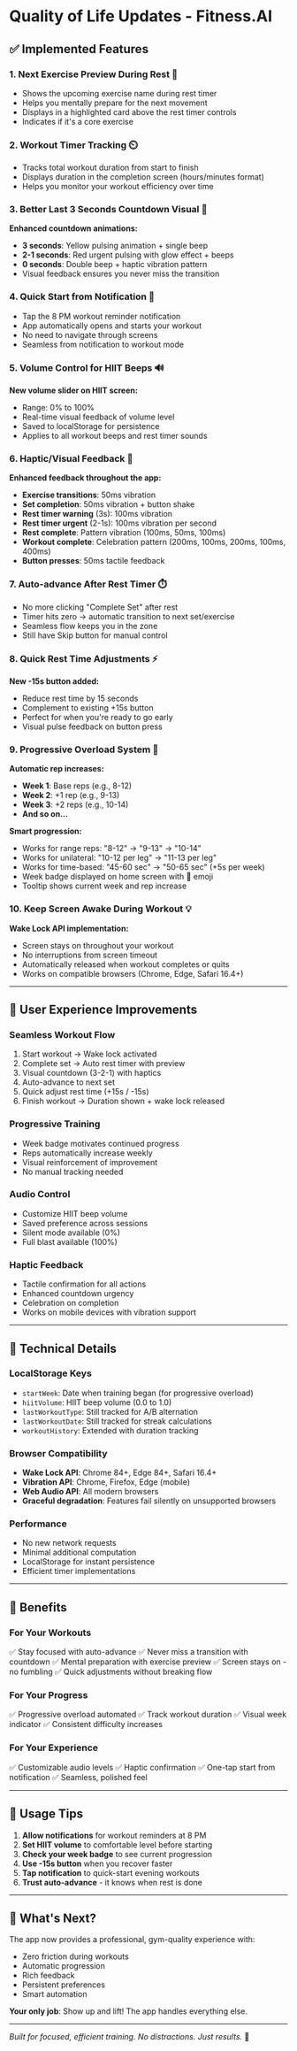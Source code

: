 # Quality of Life Updates - Fitness.AI

## ✅ Implemented Features

### 1. **Next Exercise Preview During Rest** 👀
- Shows the upcoming exercise name during rest timer
- Helps you mentally prepare for the next movement
- Displays in a highlighted card above the rest timer controls
- Indicates if it's a core exercise

### 2. **Workout Timer Tracking** ⏲️
- Tracks total workout duration from start to finish
- Displays duration in the completion screen (hours/minutes format)
- Helps you monitor your workout efficiency over time

### 3. **Better Last 3 Seconds Countdown Visual** 🎯
**Enhanced countdown animations:**
- **3 seconds**: Yellow pulsing animation + single beep
- **2-1 seconds**: Red urgent pulsing with glow effect + beeps
- **0 seconds**: Double beep + haptic vibration pattern
- Visual feedback ensures you never miss the transition

### 4. **Quick Start from Notification** 🚀
- Tap the 8 PM workout reminder notification
- App automatically opens and starts your workout
- No need to navigate through screens
- Seamless from notification to workout mode

### 5. **Volume Control for HIIT Beeps** 🔊
**New volume slider on HIIT screen:**
- Range: 0% to 100%
- Real-time visual feedback of volume level
- Saved to localStorage for persistence
- Applies to all workout beeps and rest timer sounds

### 6. **Haptic/Visual Feedback** 📳
**Enhanced feedback throughout the app:**
- **Exercise transitions**: 50ms vibration
- **Set completion**: 50ms vibration + button shake
- **Rest timer warning** (3s): 100ms vibration
- **Rest timer urgent** (2-1s): 100ms vibration per second
- **Rest complete**: Pattern vibration (100ms, 50ms, 100ms)
- **Workout complete**: Celebration pattern (200ms, 100ms, 200ms, 100ms, 400ms)
- **Button presses**: 50ms tactile feedback

### 7. **Auto-advance After Rest Timer** ⏱️
- No more clicking "Complete Set" after rest
- Timer hits zero → automatic transition to next set/exercise
- Seamless flow keeps you in the zone
- Still have Skip button for manual control

### 8. **Quick Rest Time Adjustments** ⚡
**New -15s button added:**
- Reduce rest time by 15 seconds
- Complement to existing +15s button
- Perfect for when you're ready to go early
- Visual pulse feedback on button press

### 9. **Progressive Overload System** 💪
**Automatic rep increases:**
- **Week 1**: Base reps (e.g., 8-12)
- **Week 2**: +1 rep (e.g., 9-13)
- **Week 3**: +2 reps (e.g., 10-14)
- **And so on...**

**Smart progression:**
- Works for range reps: "8-12" → "9-13" → "10-14"
- Works for unilateral: "10-12 per leg" → "11-13 per leg"
- Works for time-based: "45-60 sec" → "50-65 sec" (+5s per week)
- Week badge displayed on home screen with 💪 emoji
- Tooltip shows current week and rep increase

### 10. **Keep Screen Awake During Workout** 💡
**Wake Lock API implementation:**
- Screen stays on throughout your workout
- No interruptions from screen timeout
- Automatically released when workout completes or quits
- Works on compatible browsers (Chrome, Edge, Safari 16.4+)

---

## 🎨 User Experience Improvements

### Seamless Workout Flow
1. Start workout → Wake lock activated
2. Complete set → Auto rest timer with preview
3. Visual countdown (3-2-1) with haptics
4. Auto-advance to next set
5. Quick adjust rest time (+15s / -15s)
6. Finish workout → Duration shown + wake lock released

### Progressive Training
- Week badge motivates continued progress
- Reps automatically increase weekly
- Visual reinforcement of improvement
- No manual tracking needed

### Audio Control
- Customize HIIT beep volume
- Saved preference across sessions
- Silent mode available (0%)
- Full blast available (100%)

### Haptic Feedback
- Tactile confirmation for all actions
- Enhanced countdown urgency
- Celebration on completion
- Works on mobile devices with vibration support

---

## 🔧 Technical Details

### LocalStorage Keys
- `startWeek`: Date when training began (for progressive overload)
- `hiitVolume`: HIIT beep volume (0.0 to 1.0)
- `lastWorkoutType`: Still tracked for A/B alternation
- `lastWorkoutDate`: Still tracked for streak calculations
- `workoutHistory`: Extended with duration tracking

### Browser Compatibility
- **Wake Lock API**: Chrome 84+, Edge 84+, Safari 16.4+
- **Vibration API**: Chrome, Firefox, Edge (mobile)
- **Web Audio API**: All modern browsers
- **Graceful degradation**: Features fail silently on unsupported browsers

### Performance
- No new network requests
- Minimal additional computation
- LocalStorage for instant persistence
- Efficient timer implementations

---

## 🎯 Benefits

### For Your Workouts
✅ Stay focused with auto-advance
✅ Never miss a transition with countdown
✅ Mental preparation with exercise preview
✅ Screen stays on - no fumbling
✅ Quick adjustments without breaking flow

### For Your Progress
✅ Progressive overload automated
✅ Track workout duration
✅ Visual week indicator
✅ Consistent difficulty increases

### For Your Experience
✅ Customizable audio levels
✅ Haptic confirmation
✅ One-tap start from notification
✅ Seamless, polished feel

---

## 📱 Usage Tips

1. **Allow notifications** for workout reminders at 8 PM
2. **Set HIIT volume** to comfortable level before starting
3. **Check your week badge** to see current progression
4. **Use -15s button** when you recover faster
5. **Tap notification** to quick-start evening workouts
6. **Trust auto-advance** - it knows when rest is done

---

## 🚀 What's Next?

The app now provides a professional, gym-quality experience with:
- Zero friction during workouts
- Automatic progression
- Rich feedback
- Persistent preferences
- Smart automation

**Your only job**: Show up and lift! The app handles everything else.

---

*Built for focused, efficient training. No distractions. Just results.* 💪
